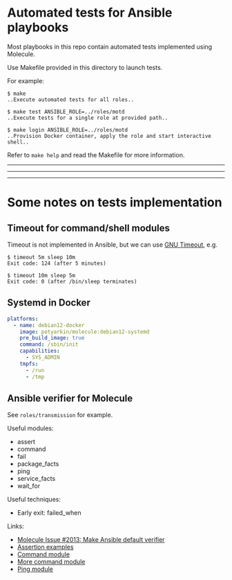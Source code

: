 # Automated tests for Ansible playbooks

Most playbooks in this repo contain automated tests implemented using
Molecule.

Use Makefile provided in this directory to launch tests.

For example:

```shell
$ make
..Execute automated tests for all roles..

$ make test ANSIBLE_ROLE=../roles/motd
..Execute tests for a single role at provided path..

$ make login ANSIBLE_ROLE=../roles/motd
..Provision Docker container, apply the role and start interactive shell..
```

Refer to `make help` and read the Makefile for more information.

---
---
---

# Some notes on tests implementation

## Timeout for command/shell modules

Timeout is not implemented in Ansible, but we can use [GNU Timeout], e.g.

```
$ timeout 5m sleep 10m
Exit code: 124 (after 5 minutes)

$ timeout 10m sleep 5m
Exit code: 0 (after /bin/sleep terminates)
```

[GNU Timeout]: https://www.gnu.org/software/coreutils/manual/html_node/timeout-invocation.html

## Systemd in Docker

```yaml
platforms:
  - name: debian12-docker
    image: potyarkin/molecule:debian12-systemd
    pre_build_image: true
    command: /sbin/init
    capabilities:
      - SYS_ADMIN
    tmpfs:
      - /run
      - /tmp
```

## Ansible verifier for Molecule

See `roles/transmission` for example.

Useful modules:

- assert
- command
- fail
- package_facts
- ping
- service_facts
- wait_for

Useful techniques:

- Early exit: failed_when

Links:

- [Molecule Issue #2013: Make Ansible default verifier](https://github.com/ansible-community/molecule/issues/2013)
- [Assertion examples](https://github.com/ansible/ansible/blob/faa9533734a1ee3f0bb563704b277ffcc3a2423f/test/integration/targets/stat/tasks/main.yml#L29)
- [Command module](https://github.com/Caseraw/ansible_role_chrony/blob/620bcad8789f7638cde27e43167d98100ff74792/molecule/default/verify.yml)
- [More command module](https://github.com/alvistack/ansible-role-cri_tools/blob/fb52fe1c6c10e05d9992e960d6ab65ab6b7d1c6c/molecule/redhat-7/verify.yml)
- [Ping module](https://github.com/robertdebock/ansible-role-natrouter/blob/a12bd323dd0a86cedbb1d034b4574b20a8f5b73e/molecule/default/verify.yml)
